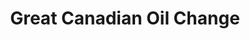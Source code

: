 ---
title: "Great Canadian Oil Change"
url: /fort-saskatchewan/great-canadian-oil-change/
shop: Autowerkstatt
---